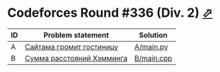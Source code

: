 # Codeforces Round #336 (Div. 2) [⬀](https://codeforces.com/contest/608)

| ID | Problem statement                                                        | Solution                 |
|----|--------------------------------------------------------------------------|--------------------------|
| A  | [Сайтама громит гостиницу](https://codeforces.com/contest/608/problem/A)  | [A/main.py](A/main.py)   |
| B  | [Сумма расстояний Хэмминга](https://codeforces.com/contest/608/problem/B) | [B/main.cpp](B/main.cpp) |

